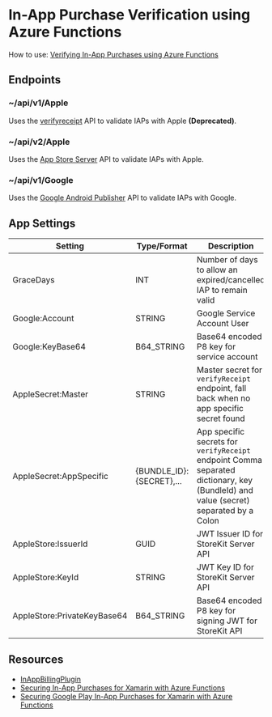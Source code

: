 # In-App Purchase Verification using Azure Functions

How to use: [Verifying In-App Purchases using Azure Functions](https://dgatto.com/posts/2020/05/verifying-iap-azure/)

## Endpoints

### ~/api/v1/Apple
Uses the [verifyreceipt](https://developer.apple.com/documentation/appstorereceipts/verifyreceipt?language=objc) API to validate IAPs with Apple **(Deprecated)**.

### ~/api/v2/Apple
Uses the [App Store Server](https://developer.apple.com/documentation/appstoreserverapi?language=objc) API to validate IAPs with Apple.

### ~/api/v1/Google
Uses the [Google Android Publisher](https://www.nuget.org/packages/Google.Apis.AndroidPublisher.v3) API to validate IAPs with Google.

## App Settings

| Setting                     | Type/Format              | Description                                                                                                                           |
|-----------------------------|--------------------------|---------------------------------------------------------------------------------------------------------------------------------------|
| GraceDays                   | INT                      | Number of days to allow an expired/cancelled IAP to remain valid                                                                      |
| Google:Account              | STRING                   | Google Service Account User                                                                                                           |
| Google:KeyBase64            | B64_STRING               | Base64 encoded P8 key for service account                                                                                             |
| AppleSecret:Master          | STRING                   | Master secret for `verifyReceipt` endpoint, fall back when no app specific secret found                                               |
| AppleSecret:AppSpecific     | {BUNDLE_ID}:{SECRET},... | App specific secrets for `verifyReceipt` endpoint  Comma separated dictionary, key (BundleId) and value (secret) separated by a Colon |
| AppleStore:IssuerId         | GUID                     | JWT Issuer ID for StoreKit Server API                                                                                                 |
| AppleStore:KeyId            | STRING                   | JWT Key ID for StoreKit Server API                                                                                                    |
| AppleStore:PrivateKeyBase64 | B64_STRING               | Base64 encoded P8 key for signing JWT for StoreKit API                                                                                |

## Resources

- [InAppBillingPlugin](https://jamesmontemagno.github.io/InAppBillingPlugin/)
- [Securing In-App Purchases for Xamarin with Azure Functions](http://jonathanpeppers.com/Blog/securing-in-app-purchases-for-xamarin-with-azure-functions)
- [Securing Google Play In-App Purchases for Xamarin with Azure Functions](http://jonathanpeppers.com/Blog/securing-google-play-in-app-purchases-for-xamarin-with-azure-functions)